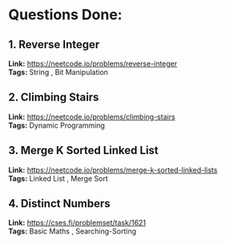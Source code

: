 # Questions Done:

## 1. Reverse Integer    
**Link:** https://neetcode.io/problems/reverse-integer      
**Tags:** String , Bit Manipulation


## 2. Climbing Stairs    
**Link:** https://neetcode.io/problems/climbing-stairs      
**Tags:** Dynamic Programming


## 3. Merge K Sorted Linked List    
**Link:** https://neetcode.io/problems/merge-k-sorted-linked-lists      
**Tags:** Linked List , Merge Sort


## 4. Distinct Numbers    
**Link:** https://cses.fi/problemset/task/1621      
**Tags:** Basic Maths , Searching-Sorting


